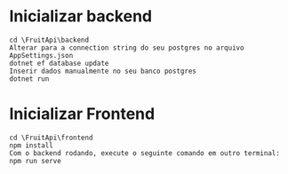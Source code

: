 # Inicializar backend
```
cd \FruitApi\backend
Alterar para a connection string do seu postgres no arquivo AppSettings.json
dotnet ef database update
Inserir dados manualmente no seu banco postgres
dotnet run
```
# Inicializar Frontend
```
cd \FruitApi\frontend
npm install
Com o backend rodando, execute o seguinte comando em outro terminal: npm run serve
```
